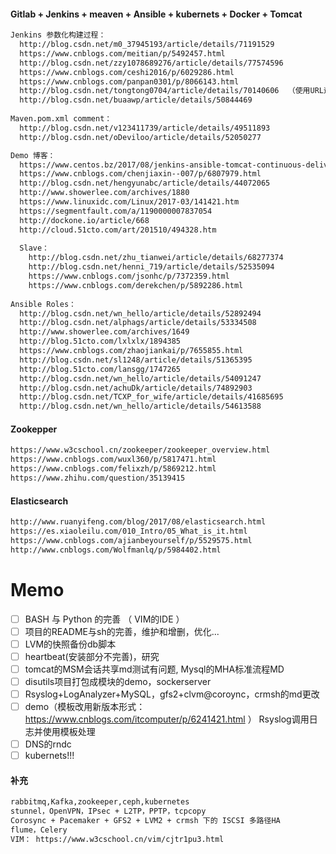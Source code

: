#### Gitlab + Jenkins + meaven + Ansible + kubernets + Docker + Tomcat
```txt
Jenkins 参数化构建过程：
  http://blog.csdn.net/m0_37945193/article/details/71191529
  https://www.cnblogs.com/meitian/p/5492457.html
  http://blog.csdn.net/zzy1078689276/article/details/77574596
  https://www.cnblogs.com/ceshi2016/p/6029286.html
  https://www.cnblogs.com/panpan0301/p/8066143.html
  http://blog.csdn.net/tongtong0704/article/details/70140606  （使用URL远程触发参数构建）
  http://blog.csdn.net/buaawp/article/details/50844469
  
Maven.pom.xml comment：
  http://blog.csdn.net/v123411739/article/details/49511893
  http://blog.csdn.net/oDeviloo/article/details/52050277

Demo 博客：
  https://www.centos.bz/2017/08/jenkins-ansible-tomcat-continuous-delivery/
  https://www.cnblogs.com/chenjiaxin--007/p/6807979.html
  http://blog.csdn.net/hengyunabc/article/details/44072065
  http://www.showerlee.com/archives/1880
  https://www.linuxidc.com/Linux/2017-03/141421.htm
  https://segmentfault.com/a/1190000007837054
  http://dockone.io/article/668
  http://cloud.51cto.com/art/201510/494328.htm
  
  Slave：
    http://blog.csdn.net/zhu_tianwei/article/details/68277374
    http://blog.csdn.net/henni_719/article/details/52535094
    https://www.cnblogs.com/jsonhc/p/7372359.html
    https://www.cnblogs.com/derekchen/p/5892286.html
    
Ansible Roles：
  http://blog.csdn.net/wn_hello/article/details/52892494
  http://blog.csdn.net/alphags/article/details/53334508
  http://www.showerlee.com/archives/1649
  http://blog.51cto.com/lxlxlx/1894385
  https://www.cnblogs.com/zhaojiankai/p/7655855.html
  http://blog.csdn.net/sl1248/article/details/51365395
  http://blog.51cto.com/lansgg/1747265
  http://blog.csdn.net/wn_hello/article/details/54091247
  http://blog.csdn.net/achuDk/article/details/74892903
  http://blog.csdn.net/TCXP_for_wife/article/details/41685695
  http://blog.csdn.net/wn_hello/article/details/54613588
```
#### Zookepper
```txt
https://www.w3cschool.cn/zookeeper/zookeeper_overview.html
https://www.cnblogs.com/wuxl360/p/5817471.html
https://www.cnblogs.com/felixzh/p/5869212.html
https://www.zhihu.com/question/35139415
```
#### Elasticsearch
```txt
http://www.ruanyifeng.com/blog/2017/08/elasticsearch.html
https://es.xiaoleilu.com/010_Intro/05_What_is_it.html
https://www.cnblogs.com/ajianbeyourself/p/5529575.html
http://www.cnblogs.com/Wolfmanlq/p/5984402.html
```
# Memo

- [ ] BASH 与 Python 的完善 （ VIM的IDE ）
- [ ] 项目的README与sh的完善，维护和增删，优化...
- [ ] LVM的快照备份db脚本
- [ ] heartbeat(安装部分不完善)，研究
- [ ] tomcat的MSM会话共享md测试有问题, Mysql的MHA标准流程MD
- [ ] disutils项目打包成模块的demo，sockerserver
- [ ] Rsyslog+LogAnalyzer+MySQL，gfs2+clvm@coroync，crmsh的md更改
- [ ] demo（模板改用新版本形式：https://www.cnblogs.com/itcomputer/p/6241421.html ） Rsyslog调用日志并使用模板处理
- [ ] DNS的rndc
- [ ] kubernets!!!

#### 补充
```txt
rabbitmq,Kafka,zookeeper,ceph,kubernetes
stunnel，OpenVPN，IPsec + L2TP，PPTP，tcpcopy
Corosync + Pacemaker + GFS2 + LVM2 + crmsh 下的 ISCSI 多路径HA
flume，Celery
VIM： https://www.w3cschool.cn/vim/cjtr1pu3.html
```
